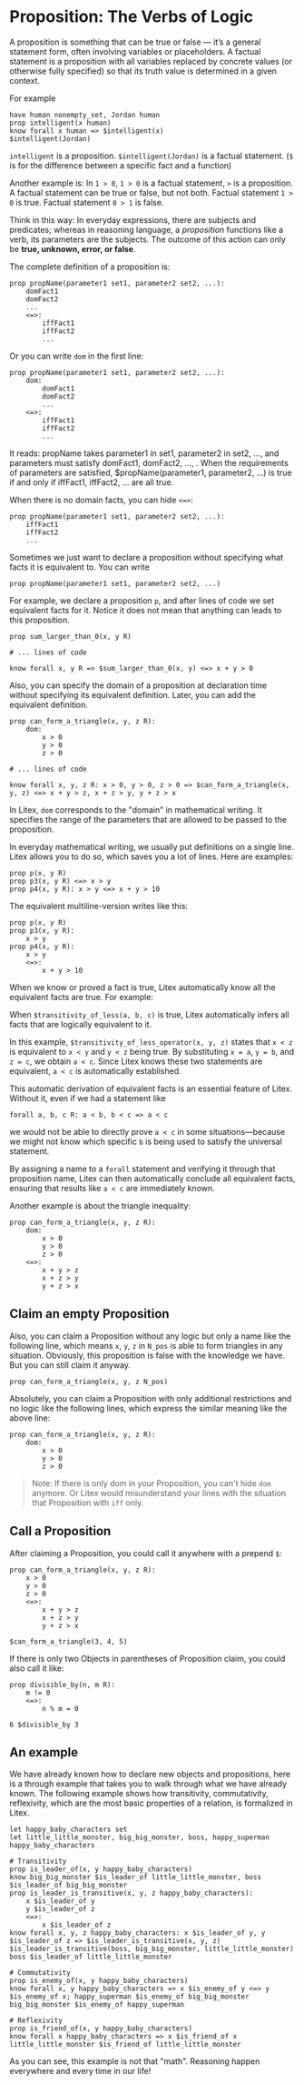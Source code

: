 # Proposition: The Verbs of Logic

A proposition is something that can be true or false — it’s a general statement form, often involving variables or placeholders. A factual statement is a proposition with all variables replaced by concrete values (or otherwise fully specified) so that its truth value is determined in a given context.

For example

```litex
have human nonempty_set, Jordan human
prop intelligent(x human)
know forall x human => $intelligent(x)
$intelligent(Jordan)
```

`intelligent` is a proposition. `$intelligent(Jordan)` is a factual statement. (`$` is for the difference between a specific fact and a function)

Another example is: In `1 > 0`, `1 > 0` is a factual statement, `>` is a proposition. A factual statement can be true or false, but not both. Factual statement `1 > 0` is true. Factual statement `0 > 1` is false.

Think in this way: In everyday expressions, there are subjects and predicates; whereas in reasoning language, a *proposition* functions like a verb, its parameters are the subjects. The outcome of this action can only be **true, unknown, error, or false**.

The complete definition of a proposition is:

```
prop propName(parameter1 set1, parameter2 set2, ...):
    domFact1
    domFact2
    ...
    <=>:
        iffFact1
        iffFact2
        ...
```

Or you can write `dom` in the first line:

```
prop propName(parameter1 set1, parameter2 set2, ...):
    dom:
        domFact1
        domFact2
        ...
    <=>:
        iffFact1
        iffFact2
        ...
```

It reads: propName takes parameter1 in set1, parameter2 in set2, ..., and parameters must satisfy domFact1, domFact2, ..., . When the requirements of parameters are satisfied, $propName(parameter1, parameter2, ...) is true if and only if iffFact1, iffFact2, ... are all true.

When there is no domain facts, you can hide `<=>`:

```
prop propName(parameter1 set1, parameter2 set2, ...):
    iffFact1
    iffFact2
    ...
```

Sometimes we just want to declare a proposition without specifying what facts it is equivalent to. You can write

```
prop propName(parameter1 set1, parameter2 set2, ...)
```

For example, we declare a proposition `p`, and after lines of code we set equivalent facts for it. Notice it does not mean that anything can leads to this proposition.

```litex
prop sum_larger_than_0(x, y R)

# ... lines of code

know forall x, y R => $sum_larger_than_0(x, y) <=> x + y > 0
```

Also, you can specify the domain of a proposition at declaration time without specifying its equivalent definition. Later, you can add the equivalent definition. 

```litex
prop can_form_a_triangle(x, y, z R):
    dom:
        x > 0
        y > 0
        z > 0

# ... lines of code

know forall x, y, z R: x > 0, y > 0, z > 0 => $can_form_a_triangle(x, y, z) <=> x + y > z, x + z > y, y + z > x
```

In Litex, `dom` corresponds to the "domain" in mathematical writing. It specifies the range of the parameters that are allowed to be passed to the proposition.

In everyday mathematical writing, we usually put definitions on a single line. Litex allows you to do so, which saves you a lot of lines. Here are examples:

```litex
prop p(x, y R)
prop p3(x, y R) <=> x > y
prop p4(x, y R): x > y <=> x + y > 10
```
The equivalent multiline-version writes like this:

```litex
prop p(x, y R)
prop p3(x, y R):
    x > y
prop p4(x, y R):
    x > y
    <=>:
        x + y > 10
```

When we know or proved a fact is true, Litex automatically know all the equivalent facts are true. For example:

When `$transitivity_of_less(a, b, c)` is true, Litex automatically infers all facts that are logically equivalent to it.

In this example, `$transitivity_of_less_operator(x, y, z)` states that `x < z` is equivalent to `x < y` and `y < z` being true. By substituting `x = a`, `y = b`, and `z = c`, we obtain `a < c`. Since Litex knows these two statements are equivalent, `a < c` is automatically established.

This automatic derivation of equivalent facts is an essential feature of Litex. Without it, even if we had a statement like

```
forall a, b, c R: a < b, b < c => a < c
```

we would not be able to directly prove `a < c` in some situations—because we might not know which specific `b` is being used to satisfy the universal statement.

By assigning a name to a `forall` statement and verifying it through that proposition name, Litex can then automatically conclude all equivalent facts, ensuring that results like `a < c` are immediately known.

Another example is about the triangle inequality:

```litex
prop can_form_a_triangle(x, y, z R):
    dom:
        x > 0
        y > 0
        z > 0
    <=>:
        x + y > z
        x + z > y
        y + z > x
```

## Claim an empty Proposition

Also, you can claim a Proposition without any logic but only a name like the following line, which means `x`, `y`, `z` in `N_pos` is able to form triangles in any situation. Obviously, this proposition is false with the knowledge we have. But you can still claim it anyway.

```litex
prop can_form_a_triangle(x, y, z N_pos)
```

Absolutely, you can claim a Proposition with only additional restrictions and no logic like the following lines, which express the similar meaning like the above line:

```litex
prop can_form_a_triangle(x, y, z R):
    dom:
        x > 0
        y > 0
        z > 0
```

> Note: If there is only dom in your Proposition, you can't hide `dom` anymore. Or Litex would misunderstand your lines with the situation that Proposition with `iff` only.

## Call a Proposition

After claiming a Proposition, you could call it anywhere with a prepend `$`:

```litex
prop can_form_a_triangle(x, y, z R):
    x > 0
    y > 0
    z > 0
    <=>:
        x + y > z
        x + z > y
        y + z > x

$can_form_a_triangle(3, 4, 5)
```

If there is only two Objects in parentheses of Proposition claim, you could also call it like:

```litex
prop divisible_by(n, m R):
    m != 0
    <=>:
        n % m = 0

6 $divisible_by 3
```

## An example

We have already known how to declare new objects and propositions, here is a through example that takes you to walk through what we have already known. The following example shows how transitivity, commutativity, reflexivity, which are the most basic properties of a relation, is formalized in Litex.

```litex
let happy_baby_characters set
let little_little_monster, big_big_monster, boss, happy_superman happy_baby_characters

# Transitivity
prop is_leader_of(x, y happy_baby_characters)
know big_big_monster $is_leader_of little_little_monster, boss $is_leader_of big_big_monster
prop is_leader_is_transitive(x, y, z happy_baby_characters):
    x $is_leader_of y
    y $is_leader_of z
    <=>:
        x $is_leader_of z
know forall x, y, z happy_baby_characters: x $is_leader_of y, y $is_leader_of z => $is_leader_is_transitive(x, y, z)
$is_leader_is_transitive(boss, big_big_monster, little_little_monster)
boss $is_leader_of little_little_monster

# Commutativity
prop is_enemy_of(x, y happy_baby_characters)
know forall x, y happy_baby_characters => x $is_enemy_of y <=> y $is_enemy_of x; happy_superman $is_enemy_of big_big_monster
big_big_monster $is_enemy_of happy_superman

# Reflexivity
prop is_friend_of(x, y happy_baby_characters)
know forall x happy_baby_characters => x $is_friend_of x
little_little_monster $is_friend_of little_little_monster
```

As you can see, this example is not that "math". Reasoning happen everywhere and every time in our life!
